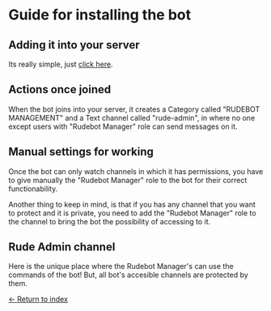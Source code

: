 # Guide for installing the bot

## Adding it into your server

Its really simple, just [click here](https://discord.com/api/oauth2/authorize?client_id=784153361058103306&permissions=2081418487&scope=bot).

## Actions once joined

When the bot joins into your server, it creates a Category called "RUDEBOT MANAGEMENT" and a Text channel called "rude-admin", in where no one except users with "Rudebot Manager" role can send messages on it.

## Manual settings for working

Once the bot can only watch channels in which it has permissions, you have to give manually the "Rudebot Manager" role to the bot for their correct functionability.

Another thing to keep in mind, is that if you has any channel that you want to protect and it is private, you need to add the "Rudebot Manager" role to the channel to bring the bot the possibility of accessing to it.

## Rude Admin channel

Here is the unique place where the Rudebot Manager's can use the commands of the bot! But, all bot's accesible channels are protected by them.

[<- Return to index](https://github.com/JoshuaMeza/CodePain_POO)
